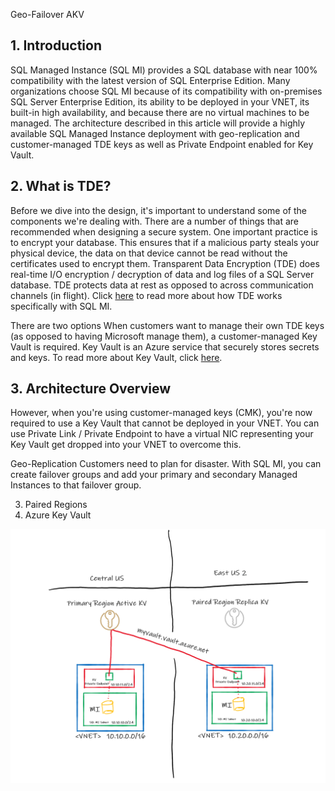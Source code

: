 Geo-Failover AKV

## 1. Introduction
SQL Managed Instance (SQL MI) provides a SQL database with near 100% compatibility with the latest version of SQL Enterprise Edition. Many organizations choose SQL MI because of its compatibility with on-premises SQL Server Enterprise Edition, its ability to be deployed in your VNET, its built-in high availability, and because there are no virtual machines to be managed. The architecture described in this article will provide a highly available SQL Managed Instance deployment with geo-replication and customer-managed TDE keys as well as Private Endpoint enabled for Key Vault.

## 2. What is TDE?
Before we dive into the design, it's important to understand some of the components we're dealing with. There are a number of things that are recommended when designing a secure system. One important practice is to encrypt your database. This ensures that if a malicious party steals your physical device, the data on that device cannot be read without the certificates used to encrypt them. Transparent Data Encryption (TDE) does real-time I/O encryption / decryption of data and log files of a SQL Server database. TDE protects data at rest as opposed to across communication channels (in flight). Click [here](https://docs.microsoft.com/en-us/sql/relational-databases/security/encryption/transparent-data-encryption?view=azuresqldb-mi-current) to read more about how TDE works specifically with SQL MI.

There are two options When customers want to manage their own TDE keys (as opposed to having Microsoft manage them), a customer-managed Key Vault is required. Key Vault is an Azure service that securely stores secrets and keys. To read more about Key Vault, click [here](https://azure.microsoft.com/en-us/services/key-vault).



## 3. Architecture Overview
 However, when you're using customer-managed keys (CMK), you're now required to use a Key Vault that cannot be deployed in your VNET. You can use Private Link / Private Endpoint to have a virtual NIC representing your Key Vault get dropped into your VNET to overcome this.

Geo-Replication
Customers need to plan for disaster. With SQL MI, you can create failover groups and add your primary and secondary Managed Instances to that failover group.

3. Paired Regions
4. Azure Key Vault



![](./media/sqlmi-akv.png)